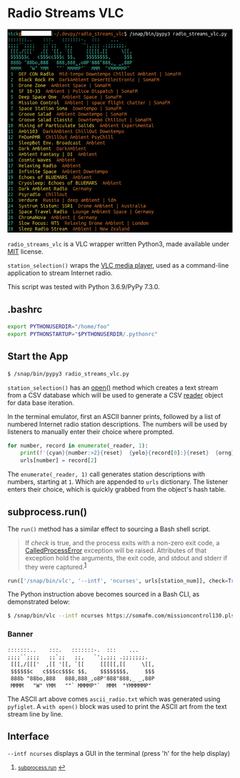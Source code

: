 # Radio Streams VLC

![Radio Streams VLC](radio-vlc-wrapper-bash-python.png)

`radio_streams_vlc` is a VLC wrapper written Python3, made available under [MIT](https://opensource.org/licenses/MIT) license.

`station_selection()` wraps the [VLC media player](https://en.wikipedia.org/wiki/VLC_media_player), used as a command-line application to stream Internet radio.

This script was tested with Python 3.6.9/PyPy 7.3.0.

## .bashrc

```bash
export PYTHONUSERDIR="/home/foo"
export PYTHONSTARTUP="$PYTHONUSERDIR/.pythonrc"
```

## Start the App

```bash
$ /snap/bin/pypy3 radio_streams_vlc.py
```

`station_selection()` has an [open()](https://docs.python.org/3/library/functions.html#open) method which creates a text stream from a CSV database which will be used to generate a CSV [reader](https://docs.python.org/3/library/csv.html#csv.reader) object for data base iteration.

In the terminal emulator, first an ASCII banner prints, followed by a list of numbered Internet radio station descriptions. The numbers will be used by listeners to manually enter their choice where prompted.

```python
for number, record in enumerate(_reader, 1):
    print(f'{cyan}{number:>2}{reset}  {yelo}{record[0]:}{reset}  {orng}{record[1]}{reset}')  # print radio station list
    urls[number] = record[2]
```

The `enumerate(_reader, 1)` call generates station descriptions with numbers, starting at `1`. Which are appended to `urls` dictionary. The listener enters their choice, which is quickly grabbed from the object's hash table.

## subprocess.run()

The `run()` method has a similar effect to sourcing a Bash shell script.

>If _check_ is true, and the process exits with a non-zero exit code, a [CalledProcessError](https://docs.python.org/3/library/subprocess.html#subprocess.CalledProcessError) exception will be raised. Attributes of that exception hold the arguments, the exit code, and stdout and stderr if they were captured.<sup id="a1">[1](#f1)</sup>

```python
run(['/snap/bin/vlc', '--intf', 'ncurses', urls[station_num]], check=True)
```

The Python instruction above becomes sourced in a Bash CLI, as demonstrated below:

```bash
$ /snap/bin/vlc --intf ncurses https://somafm.com/missioncontrol130.pls
```

### Banner

```text
:::::::..    :::.   :::::::-.  :::    ...     
;;;;``;;;;   ;;`;;   ;;,   `';,;;; .;;;;;;;.
 [[[,/[[['  ,[[ '[[, `[[     [[[[[,[[     \[[,
 $$$$$$c   c$$$cc$$$c $$,    $$$$$$$$,     $$$
 888b "88bo,888   888,888_,o8P'888"888,_ _,88P
 MMMM   "W" YMM   ""` MMMMP"`  MMM  "YMMMMMP"
```

The ASCII art above comes `ascii_radio.txt` which was generated using `pyfiglet`. A `with open()` block was used to print the ASCII art from the text stream line by line.

## Interface

`--intf ncurses` displays a GUI in the terminal (press 'h' for the help display)


 1. <small id="f1">[subprocess.run](https://docs.python.org/3/library/subprocess.html#subprocess.run)</small> [↩](#a1)
